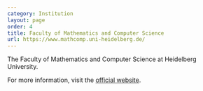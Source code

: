 ```yaml
---
category: Institution
layout: page
order: 4
title: Faculty of Mathematics and Computer Science
url: https://www.mathcomp.uni-heidelberg.de/
---
```


The Faculty of Mathematics and Computer Science at Heidelberg University.

For more information, visit the [official website](https://www.mathcomp.uni-heidelberg.de/).